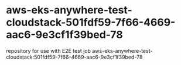 # aws-eks-anywhere-test-cloudstack-501fdf59-7f66-4669-aac6-9e3cf1f39bed-78
repository for use with E2E test job aws-eks-anywhere-test-cloudstack:501fdf59-7f66-4669-aac6-9e3cf1f39bed-78
